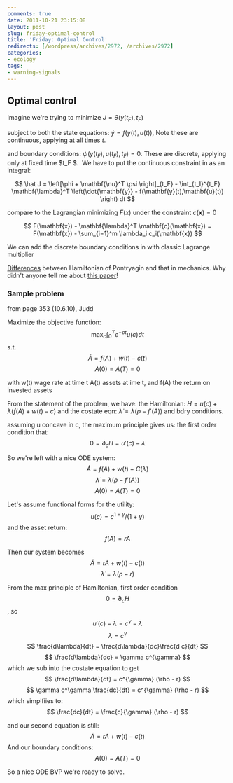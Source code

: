 ```yaml
---
comments: true
date: 2011-10-21 23:15:08
layout: post
slug: friday-optimal-control
title: 'Friday: Optimal Control'
redirects: [/wordpress/archives/2972, /archives/2972]
categories:
- ecology
tags:
- warning-signals
---
```


## Optimal control


Imagine we're trying to minimize $J = \theta( y(t_F), t_F)$

subject to both the state equations: $\dot y = f(y(t), u(t))$, Note these are continuous, applying at all times $t$.

and boundary conditions: $\psi(y(t_F), u(t_F), t_F) = 0$. These are discrete, applying only at fixed time $t_F $.  We have to put the continuous constraint in as an integral:

$$ \hat J = \left[\phi + \mathbf{\nu}^T \psi \right]_{t_F} - \int_{t_I}^{t_F} \mathbf{\lambda}^T \left(\dot{\mathbf{y}} - f(\mathbf{y}(t),\mathbf{u}(t)) \right) dt $$

compare to the Lagrangian minimizing $F(x)$ under the constraint $c(\mathbf{x} ) = 0$

$$ F(\mathbf{x}) - \mathbf{\lambda}^T \mathbf{c}(\mathbf{x}) = F(\mathbf{x}) - \sum_{i=1}^m \lambda_i c_i(\mathbf{x}) $$

We can add the discrete boundary conditions in with classic Lagrange multiplier

[Differences](http://en.wikipedia.org/wiki/Hamiltonian_(control_theory)) between Hamiltonian of Pontryagin and that in mechanics. Why didn't anyone tell me about [this paper](https://netfiles.uiuc.edu/liberzon/www/teaching/sussmann-willems.pdf)!


### Sample problem


from page 353 (10.6.10), Judd

Maximize the objective function:
$$ \max_c \int_0^T e^{-\rho t} u(c) dt $$
s.t. $$\dot A = f(A) + w(t) -c(t) $$
$$ A(0) = A(T) = 0 $$

with w(t) wage rate at time t
A(t) assets at ime t,
and f(A) the return on invested assets

From the statement of the problem, we have:
the Hamiltonian: $H = u(c) + \lambda ( f(A) + w(t) -c )$
and the costate eqn: $\dot \lambda = \lambda (\rho - f'(A) )$
and bdry conditions.

assuming u concave in c, the maximum principle gives us:
the first order condition that:
$$ 0 = \partial_c H = u'(c) - \lambda $$

So we're left with a nice ODE system:
$$ \dot A = f(A) + w(t) - C(\lambda) $$
$$ \dot \lambda = \lambda (\rho - f'(A)) $$
$$ A(0) = A(T) = 0 $$

Let's assume functional forms for the utility:
$$ u(c) = c^{1+\gamma}/(1+\gamma) $$
and the asset return:
$$ f(A) = rA $$

Then our system becomes
$$ \dot A = rA + w(t) - c(t) $$
$$ \dot \lambda = \lambda (\rho - r ) $$

From the max principle of Hamiltonian, first order condition
$$ 0 = \partial_c H $$, so
$$ u'(c) -\lambda = c^{\gamma} -\lambda $$
$$ \lambda = c^{\gamma} $$
$$ \frac{d\lambda}{dt} = \frac{d\lambda}{dc}\frac{d c}{dt} $$
$$ \frac{d\lambda}{dc} = \gamma c^{\gamma} $$
which we sub into the costate equation to get
$$ \frac{d\lambda}{dt} = c^{\gamma} (\rho - r) $$
$$ \gamma c^\gamma \frac{dc}{dt} = c^{\gamma} (\rho - r) $$
which simplfiies to:
$$ \frac{dc}{dt} = \frac{c}{\gamma} (\rho - r) $$

and our second equation is still:
$$ \dot A = rA + w(t) - c(t) $$
And our boundary conditions:
$$ A(0) = A(T) = 0 $$

So a nice ODE BVP we're ready to solve.  




